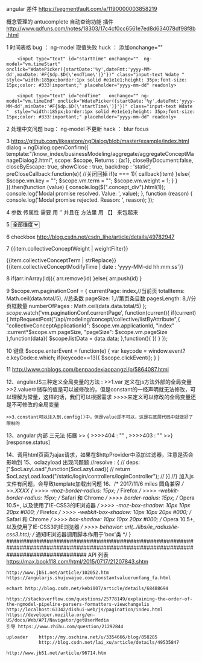 angular 差件  https://segmentfault.com/a/1190000003858219

概念管理的 antucomplete 自动查询功能
 插件
http://www.qdfuns.com/notes/18303/17c4cf0cc6561e7ed8d634078df98f8b.html

1  时间表格    bug ： ng-model 取值失败  huck ： 添加onchange=""

        <input type="text" id="startTime" onchange=""  ng-model="vm.timeStart"  onclick="WdatePicker({startDate:'%y',dateFmt:'yyyy-MM-dd',maxDate:'#F{$dp.$D(\'endTime\')}'})" class="input-text Wdate "  style="width:185px;border:1px solid #e1e1e1;height: 35px;font-size: 15px;color: #333!important;" placeholder="yyyy-mm-dd" readonly>
                    -
        <input type="text" id="endTime"   onchange="" ng-model="vm.timeEnd" onclick="WdatePicker({startDate:'%y',dateFmt:'yyyy-MM-dd',minDate:'#F{$dp.$D(\'startTime\')}'})" class="input-text Wdate "  style="width:185px;border:1px solid #e1e1e1;height: 35px;font-size: 15px;color: #333!important;" placeholder="yyyy-mm-dd" readonly>
2  处理中文问题   bug： ng-model 不更新  hack ： blur   focus

3
    https://github.com/likeastore/ngDialog/blob/master/example/index.html
   dialog = ngDialog.openConfirm({
                template:"/know_index/businessModeling/aggregate/aggregateConceptManageDialog2.html",
                scope: $scope,
                Returns : {a:1},
                closeByDocument:false,
                closeByEscape: true,
                showClose : true,
                backdrop : 'static',
                preCloseCallback:function(e){    //关闭回掉
                    if(e === 1){
                        callback(item)
                    }else{
                        $scope.vm.key = "";
                        $scope.vm.term = "";
                        $scope.vm.weight =  1;
                    }
                }
            }).then(function (value) {
                console.log($(".concept_div").html(1));
                console.log('Modal promise resolved. Value: ', value);
            }, function (reason) {
                console.log('Modal promise rejected. Reason: ', reason);
            });

4 参数 传属性 需要 用 ‘’   并且在 方法里 用 【】  来包起来

5  <select class="sel bd L mr-5" id="channel_id" ng-model="vm.dimensionId" ng-options="site.dimensionId as site.dimensionName for site in vm.dimensions">
         <option  value="" >全部维度</option>
    </select>


6   checkbox    http://blog.csdn.net/csdn_lihe/article/details/49782947

7   <td class="color-blue2">{{item.collectiveConceptWeight | weightFilter}}</td>
   <td class="color-blue2">{{item.collectiveConceptTerm | strReplace}}</td>
    <td>{{item.collectiveConceptModifyTime | date : 'yyyy-MM-dd hh:mm:ss'}}</td>


 8    if(arr.inArray(id)){
                arr.remove(id)
            }else{
                arr.push(id)
            }

9    $scope.vm.paginationConf = {
                    currentPage: index,//当前页
                    totalItems: Math.ceil(data.total/5), //总条数
                    pageSize: 1,//第页条目数
                    pagesLength: 8,//分页框数量
                    numberOfPages  : Math.ceil(data.data.total/5)
                };
	 $scope.$watch('vm.paginationConf.currentPage', function(current){
            if(current){
                httpRequestPost("/api/modeling/concept/collective/listByAttribute",{
                    "collectiveConceptApplicationId": $scope.vm.applicationId,
                    "index" :current*$scope.vm.pageSize,
                    "pageSize": $scope.vm.pageSize
                },function(data){
                    $scope.listData = data.data;
                },function(){
                })
            }
        });

10  键盘      $scope.enterEvent = function(e) {
        var keycode = window.event?e.keyCode:e.which;
        if(keycode==13){
            $scope.clickEvent();
        }
    }


11   http://www.cnblogs.com/benpaodexiaopangzi/p/5864087.html



12、angularJS三种定义全局变量的方法 :
    >>1.var 定义在js方法外部的全局变量
    >>2.value中储存的值是可以被修改的，但是constant的一经声明就无法修改，可以理解为常量，这样的话，我们可以根据需求
    >>>>来定义可以修改的全局变量还是不可修改的全局变量

    >>3.constant可以注入到.config()中，但是value却不可以，这是在底层代码中就做好了限制的

13、angular 内部 三元法 拓展
       >> {
       >>>>404 : "" ,
       >>>>403 : ""
       >>}[response.status]

14、调用html页面为ajax请求，如果在$httpProvider中添加过滤器，注意是否会影响到
15、oclazyload 出现问题题
	 //resolve : {
                    //    deps:["$ocLazyLoad",function($ocLazyLoad){
                    //        return $ocLazyLoad.load("/static/login/controllers/loginController");
                    //    }]
                    //}
	加入js文件有问题，会导致template加载出问题
16、/* 2017/11/6 miles 圆角兼容 */
    >>.XXXX {
       >>>> -moz-border-radius: 15px; /* Firefox */
       >>>> -webkit-border-radius: 15px; /* Safari 和 Chrome */
       >>>> border-radius: 15px; /* Opera 10.5+, 以及使用了IE-CSS3的IE浏览器 */
       >>>> -moz-box-shadow: 10px 10px 20px #000; /* Firefox */
       >>>> -webkit-box-shadow: 10px 10px 20px #000; /* Safari 和 Chrome */
       >>>> box-shadow: 10px 10px 20px #000; /* Opera 10.5+, 以及使用了IE-CSS3的IE浏览器 */
       >>>> behavior: url(../libs/ie_radius/ie-css3.htc); /* 通知IE浏览器调用脚本作用于'box'类 */
   }
########################################################################################################################################
API 列表
    https://max.book118.com/html/2015/0717/21207843.shtm

    http://www.jb51.net/article/102052.htm
    https://angularjs.shujuwajue.com/constantvaluerunfang_fa.html

    echart http://blog.csdn.net/kebi007/article/details/68488694

    https://stackoverflow.com/questions/25778149/explaining-the-order-of-the-ngmodel-pipeline-parsers-formatters-viewchangelis
    http://localhost:63342/dishui-web/js/pagination/index.html
    https://developer.mozilla.org/en-US/docs/Web/API/Navigator/getUserMedia
    引导 https://www.zhihu.com/question/21292844

    uploader    https://my.oschina.net/u/3354666/blog/858285
                http://blog.csdn.net/lai_xu/article/details/49535847

    http://www.jb51.net/article/96714.htm